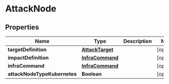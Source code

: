 
# AttackNode

## Properties
Name | Type | Description | Notes
------------ | ------------- | ------------- | -------------
**targetDefinition** | [**AttackTarget**](AttackTarget.md) |  |  [optional]
**impactDefinition** | [**InfraCommand**](InfraCommand.md) |  |  [optional]
**infraCommand** | [**InfraCommand**](InfraCommand.md) |  |  [optional]
**attackNodeTypeKubernetes** | **Boolean** |  |  [optional]



